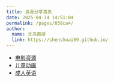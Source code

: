 ```yaml
---
title: 资源分享首页
date: 2025-04-14 14:51:04
permalink: /pages/038ca4/
author: 
  name: 北鸟南游
  link: https://shenshuai89.github.io/
---
```


- [电影资源](./movie/index.md)
- [儿童动画](./children/index.md)
- [成人英语](./english/index.md)
